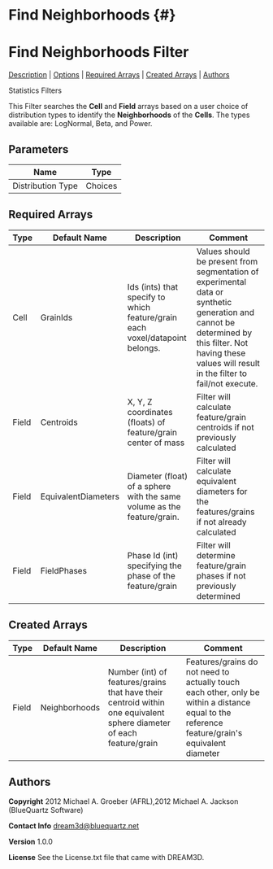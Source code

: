 Find Neighborhoods {#}
======
<h1 class="pHeading1">Find Neighborhoods Filter</h1>
<p class="pCellBody">
<a href="../StatisticsFilters/FindNeighborhoods.html#wp2">Description</a> | <a href="../StatisticsFilters/FindNeighborhoods.html#wp3">Options</a> | <a href="../StatisticsFilters/FindNeighborhoods.html#wp4">Required Arrays</a> | <a href="../StatisticsFilters/FindNeighborhoods.html#wp5">Created Arrays</a> | <a href="../StatisticsFilters/FindNeighborhoods.html#wp1">Authors</a> 

Statistics Filters


This Filter searches the __Cell__ and __Field__ arrays based on a user choice of distribution types to identify the __Neighborhoods__ of the __Cells__. The types available are: LogNormal, Beta, and Power.

## Parameters ## 

| Name | Type |
|------|------|
| Distribution Type | Choices |

## Required Arrays ##

| Type | Default Name | Description | Comment |
|------|--------------|-------------|---------|
| Cell | GrainIds | Ids (ints) that specify to which feature/grain each voxel/datapoint belongs. | Values should be present from segmentation of experimental data or synthetic generation and cannot be determined by this filter. Not having these values will result in the filter to fail/not execute. |
| Field | Centroids | X, Y, Z coordinates (floats) of feature/grain center of mass | Filter will calculate feature/grain centroids if not previously calculated |
| Field | EquivalentDiameters | Diameter (float) of a sphere with the same volume as the feature/grain. | Filter will calculate equivalent diameters for the features/grains if not already calculated |
| Field | FieldPhases | Phase Id (int) specifying the phase of the feature/grain | Filter will determine feature/grain phases if not previously determined |

## Created Arrays ##

| Type | Default Name | Description | Comment |
|------|--------------|-------------|---------|
| Field | Neighborhoods | Number (int) of features/grains that have their centroid within one equivalent sphere diameter of each feature/grain | Features/grains do not need to actually touch each other, only be within a distance equal to the reference feature/grain's equivalent diameter |

## Authors ##

**Copyright** 2012 Michael A. Groeber (AFRL),2012 Michael A. Jackson (BlueQuartz Software)

**Contact Info** dream3d@bluequartz.net

**Version** 1.0.0

**License**  See the License.txt file that came with DREAM3D.



